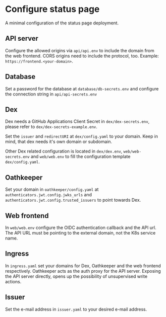 # Configure status page

A minimal configuration of the status page deployment.

## API server

Configure the allowed origins via `api/api.env` to include the domain from the web frontend. CORS origins need to include the protocol, too. Example: `https://frontend.<your-domain>`.

## Database

Set a password for the database at `database/db-secrets.env` and configure the connection string in `api/api-secrets.env`

## Dex

Dex needs a GitHub Applications Client Secret in `dex/dex-secrets.env`, please refer to `dex/dex-secrets-example.env`.

Set the `issuer` and `redirectURI` at `dex/config.yaml` to your domain. Keep in mind, that dex needs it's own domain or subdomain.

Other Dex related configuration is located in `dex/dex.env`, `web/web-secrets.env` and `web/web.env` to fill the configuration template `dex/config.yaml`.

## Oathkeeper

Set your domain in `oathkeeper/config.yaml` at `authenticators.jwt.config.jwks_urls` and `authenticators.jwt.config.trusted_issuers` to point towards Dex.

## Web frontend

In `web/web.env` configure the OIDC authentication callback and the API url. The API URL must be pointing to the external domain, not the K8s service name.

## Ingress

In `ingress.yaml` set your domains for Dex, Oathkeeper and the web frontend respectively. Oathkeeper acts as the auth proxy for the API server. Exposing the API server directly, opens up the possibility of unsupervised write actions.

## Issuer

Set the e-mail address in `issuer.yaml` to your desired e-mail address.
